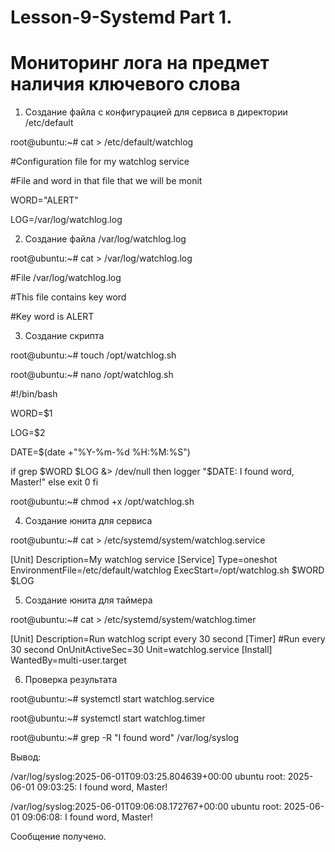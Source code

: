 # Lesson-9-Systemd Part 1.
# Мониторинг лога на предмет наличия ключевого слова

1.	Cоздание файла с конфигурацией для сервиса в директории /etc/default

root@ubuntu:~# cat > /etc/default/watchlog

#Configuration file for my watchlog service

#File and word in that file that we will be monit

WORD="ALERT"

LOG=/var/log/watchlog.log

2.	Создание файла /var/log/watchlog.log

root@ubuntu:~# cat > /var/log/watchlog.log

#File /var/log/watchlog.log

#This file contains key word

#Key word is ALERT

3.	Создание скрипта

root@ubuntu:~# touch /opt/watchlog.sh

root@ubuntu:~# nano /opt/watchlog.sh

#!/bin/bash

WORD=$1

LOG=$2

DATE=$(date +"%Y-%m-%d %H:%M:%S")

if grep $WORD $LOG &> /dev/null
then
logger "$DATE: I found word, Master!"
else
exit 0
fi

root@ubuntu:~# chmod +x /opt/watchlog.sh

4.	Создание юнита для сервиса

root@ubuntu:~# cat > /etc/systemd/system/watchlog.service

[Unit]
Description=My watchlog service
[Service]
Type=oneshot
EnvironmentFile=/etc/default/watchlog
ExecStart=/opt/watchlog.sh $WORD $LOG

5.	Создание юнита для таймера

root@ubuntu:~# cat > /etc/systemd/system/watchlog.timer

[Unit]
Description=Run watchlog script every 30 second
[Timer]
#Run every 30 second
OnUnitActiveSec=30
Unit=watchlog.service
[Install]
WantedBy=multi-user.target

6.	Проверка результата

root@ubuntu:~# systemctl start watchlog.service

root@ubuntu:~# systemctl start watchlog.timer

root@ubuntu:~# grep -R "I found word" /var/log/syslog

Вывод:

/var/log/syslog:2025-06-01T09:03:25.804639+00:00 ubuntu root: 2025-06-01 09:03:25: I found word, Master!

/var/log/syslog:2025-06-01T09:06:08.172767+00:00 ubuntu root: 2025-06-01 09:06:08: I found word, Master!

Сообщение получено.
